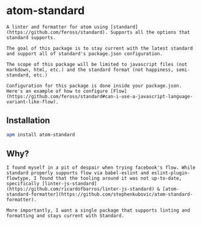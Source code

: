# atom-standard

	A linter and formatter for atom using [standard](https://github.com/feross/standard). Supports all the options that standard supports.

	The goal of this package is to stay current with the latest standard and support all of standard's package.json configuration.

	The scope of this package will be limited to javascript files (not markdown, html, etc.) and the standard format (not happiness, semi-standard, etc.)

	Configuration for this package is done inside your package.json. Here's an example of how to configure [Flow](https://github.com/feross/standard#can-i-use-a-javascript-language-variant-like-flow).

## Installation

```bash
apm install atom-standard
```

## Why?

	I found myself in a pit of despair when trying facebook's flow. While standard properly supports flow via babel-eslint and eslint-plugin-flowtype, I found that the tooling around it was not up-to-date, specifically [linter-js-standard](https://github.com/ricardofbarros/linter-js-standard) & [atom-standard-formatter](https://github.com/stephenkubovic/atom-standard-formatter).

	More importantly, I want a single package that supports linting and formatting and stays current with Standard.

